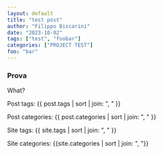 ```yaml
---
layout: default
title: "test post"
author: "Filippo Biscarini"
date: "2023-10-02"
tags: ["test", "foobar"]
categories: ["PROJECT TEST"]
foo: "bar"
---
```


### Prova

What?

Post tags: {{ post.tags | sort | join: ", " }}

Post categories: {{ post.categories | sort | join: ", " }}

Site tags: {{ site.tags | sort | join: ", " }}

Site categories: {{site.categories | sort | join: ", "}}

